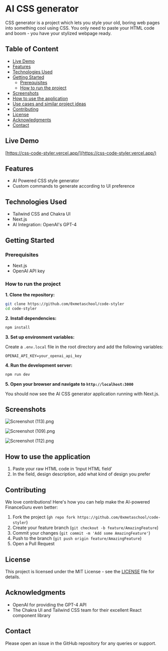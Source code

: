 # AI CSS generator

CSS generator is a project which lets you style your old, boring web pages into something cool using CSS. You only need to paste your HTML code and boom - you have your stylized webpage ready. 

## Table of Content

- [Live Demo](#live-demo)
- [Features](#features)
- [Technologies Used](#technologies-used)
- [Getting Started](#getting-started)
    - [Prerequisites](#prerequisites)
    - [How to run the project](#how-to-run-the-project)
- [Screenshots](#screenshots)
- [How to use the application](#how-to-use-the-application)
- [Use cases and similar project ideas](#use-cases-and-similar-project-ideas)
- [Contributing](#contributing)
- [License](#license)
- [Acknowledgments](#acknowledgments)
- [Contact](#contact)

## Live Demo

[https://css-code-styler.vercel.app/](https://css-code-styler.vercel.app/)

## Features

- AI Powered CSS style generator
- Custom commands to generate according to UI preference

## Technologies Used

- Tailwind CSS and Chakra UI
- Next.js
- AI Integration: OpenAI's GPT-4

## Getting Started

### Prerequisites

- Next.js
- OpenAI API key

### How to run the project

**1. Clone the repository:**

```bash
git clone https://github.com/0xmetaschool/code-styler
cd code-styler
```

**2. Install dependencies:**

```bash
npm install
```

**3. Set up environment variables:**

Create a `.env.local` file in the root directory and add the following variables:

```
OPENAI_API_KEY=your_openai_api_key
```

**4. Run the development server:**

```bash
npm run dev
```

**5. Open your browser and navigate to `http://localhost:3000`**

You should now see the AI CSS generator application running with Next.js.

## Screenshots

![Screenshot (113).png](Screenshot_(113).png)

![Screenshot (109).png](Screenshot_(109).png)

![Screenshot (112).png](Screenshot_(112).png)

## How to use the application

1. Paste your raw HTML code in ‘Input HTML field’
2. In the field, design description, add what kind of design you prefer

## Contributing

We love contributions! Here's how you can help make the AI-powered FinanceGuru even better:

1. Fork the project (`gh repo fork https://github.com/0xmetaschool/code-styler`)
2. Create your feature branch (`git checkout -b feature/AmazingFeature`)
3. Commit your changes (`git commit -m 'Add some AmazingFeature'`)
4. Push to the branch (`git push origin feature/AmazingFeature`)
5. Open a Pull Request

## License

This project is licensed under the MIT License - see the [LICENSE](https://www.notion.so/0xmetaschool/LICENSE) file for details.

## Acknowledgments

- OpenAI for providing the GPT-4 API
- The Chakra UI and Tailwind CSS team for their excellent React component library

## Contact

Please open an issue in the GitHub repository for any queries or support.

